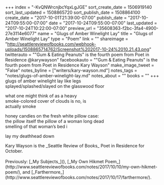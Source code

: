 +++
index = "-KvQNWrcnjbcYqxLgJGE"
sort_create_date = 1506919140
sort_last_updated = 1508865720
sort_publish_date = 1508864100
create_date = "2017-10-01T21:39:00-07:00"
publish_date = "2017-10-24T09:55:00-07:00"
date = "2017-10-24T09:55:00-07:00"
last_updated = "2017-10-24T10:22:00-07:00"
preview_url = "35608363-f2bc-3fa4-4900-27e3114e6077"
name = "Glugs of Amber Winelight Lay"
title = "Glugs of Amber Winelight Lay"
type = "Poem"
link = ""
shareimage = "http://seattlereviewofbooks.com/webhook-uploads/1508865714762/Screenshot%202017-10-24%2010.21.43.png"
twitterauto = "\"Gum & Eating Peanuts\" is the fourth poem from Poet in Residence @karywayson"
facebookauto = "\"Gum & Eating Peanuts\" is the fourth poem from Poet in Residence Kary Wayson"
make_image_tweet = "False"
notes_byline = ["writers/kary-wayson.md"]
notes_tags = "notes/glugs-of-amber-winelight-lay.md"
notes_about = ""
books = ""
+++
glugs of amber winelight lay like legs<br>
splayed/splashed/slayed on the glasswood floor

what one might think of as a heavy<br>
smoke-colored cover of clouds is no, is<br>
actually smoke

honey candies on the fresh white pillow case:<br>
the pillow itself the pillow of a woman long dead<br> 
smelling of that woman’s bed i

lay my deathhead down

<p class="poem-footer">Kary Wayson is the _Seattle Review of Books_ Poet in Residence for October.<br><br>Previously: [_My Subjects_](), [_My Own Hikmet Poem_](http://www.seattlereviewofbooks.com/notes/2017/10/10/my-own-hikmet-poem/), and [_Farthermore_](http://www.seattlereviewofbooks.com/notes/2017/10/17/farthermore/).</p>